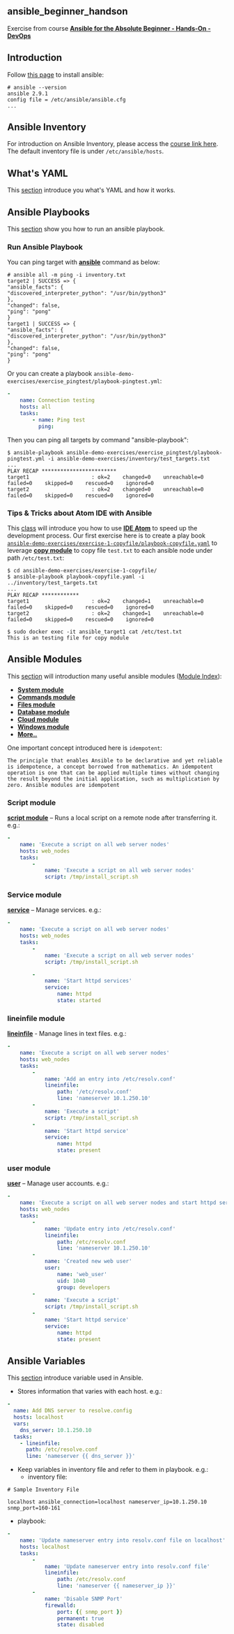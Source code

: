 ## ansible_beginner_handson
Exercise from course [**Ansible for the Absolute Beginner - Hands-On - DevOps**](https://www.udemy.com/course/learn-ansible/learn/lecture/11060796#overview)


## Introduction
Follow [this page](https://docs.ansible.com/ansible/latest/installation_guide/intro_installation.html) to install ansible:
```console
# ansible --version
ansible 2.9.1
config file = /etc/ansible/ansible.cfg
...
```

## Ansible Inventory
For introduction on Ansible Inventory, please access the [course link here](https://www.udemy.com/course/learn-ansible/learn/lecture/7133366#overview). The default inventory file is under `/etc/ansible/hosts`.


## What's YAML
This [section](https://www.udemy.com/course/learn-ansible/learn/lecture/7133354#overview) introduce you what's YAML and how it works.

## Ansible Playbooks
This [section](https://www.udemy.com/course/learn-ansible/learn/lecture/11060794#overview) show you how to run an ansible playbook.

### Run Ansible Playbook
You can ping target with [**ansible**](https://docs.ansible.com/ansible/latest/cli/ansible.html) command as below:
```console
# ansible all -m ping -i inventory.txt
target2 | SUCCESS => {
"ansible_facts": {
"discovered_interpreter_python": "/usr/bin/python3"
},
"changed": false,
"ping": "pong"
}
target1 | SUCCESS => {
"ansible_facts": {
"discovered_interpreter_python": "/usr/bin/python3"
},
"changed": false,
"ping": "pong"
}
```
Or you can create a playbook `ansible-demo-exercises/exercise_pingtest/playbook-pingtest.yml`:
```YAML
-  
    name: Connection testing  
    hosts: all  
    tasks:  
        - name: Ping test  
          ping:  
```
Then you can ping all targets by command "ansible-playbook":
```console
$ ansible-playbook ansible-demo-exercises/exercise_pingtest/playbook-pingtest.yml -i ansible-demo-exercises/inventory/test_targets.txt
...
PLAY RECAP ************************
target1                    : ok=2    changed=0    unreachable=0    failed=0    skipped=0    rescued=0    ignored=0
target2                    : ok=2    changed=0    unreachable=0    failed=0    skipped=0    rescued=0    ignored=0
```
### Tips & Tricks about Atom IDE with Ansible
This [class](https://www.udemy.com/course/learn-ansible/learn/lecture/11060796#overview) will introduce you how to use [**IDE Atom**](https://atom.io/) to speed up the development process. Our first exercise here is to create a play book [`ansible-demo-exercises/exercise-1-copyfile/playbook-copyfile.yaml`](https://github.com/johnklee/ansible_beginner_handson/blob/master/ansible-demo-exercises/exercise-1-copyfile/playbook-copyfile.yaml) to leverage [**copy module**](https://docs.ansible.com/ansible/latest/modules/copy_module.html) to copy file `test.txt` to each ansible node under path `/etc/test.txt`:
```console
$ cd ansible-demo-exercises/exercise-1-copyfile/
$ ansible-playbook playbook-copyfile.yaml -i ../inventory/test_targets.txt
...
PLAY RECAP ************
target1                    : ok=2    changed=1    unreachable=0    failed=0    skipped=0    rescued=0    ignored=0
target2                    : ok=2    changed=1    unreachable=0    failed=0    skipped=0    rescued=0    ignored=0

$ sudo docker exec -it ansible_target1 cat /etc/test.txt
This is an testing file for copy module
```

## Ansible Modules
This [section](https://www.udemy.com/course/learn-ansible/learn/lecture/7133378#overview) will introduction many useful ansible modules ([Module Index](https://docs.ansible.com/ansible/latest/modules/modules_by_category.html)):
* [**System module**](https://docs.ansible.com/ansible/latest/modules/list_of_system_modules.html)
* [**Commands module**](https://docs.ansible.com/ansible/latest/modules/list_of_commands_modules.html)
* [**Files module**](https://docs.ansible.com/ansible/latest/modules/list_of_files_modules.html)
* [**Database module**](https://docs.ansible.com/ansible/latest/modules/list_of_database_modules.html)
* [**Cloud module**](https://docs.ansible.com/ansible/latest/modules/list_of_cloud_modules.html)
* [**Windows module**](https://docs.ansible.com/ansible/latest/modules/list_of_windows_modules.html)
* [**More..**](https://docs.ansible.com/ansible/latest/modules/modules_by_category.html)

One important concept introduced here is `idempotent`:
```
The principle that enables Ansible to be declarative and yet reliable is idempotence, a concept borrowed from mathematics. An idempotent operation is one that can be applied multiple times without changing the result beyond the initial application, such as multiplication by zero. Ansible modules are idempotent
```

### Script module
[**script module**](https://docs.ansible.com/ansible/latest/modules/script_module.html) – Runs a local script on a remote node after transferring it. e.g.:
```YAML
-
    name: 'Execute a script on all web server nodes'
    hosts: web_nodes
    tasks:
        -
            name: 'Execute a script on all web server nodes'
            script: /tmp/install_script.sh
```
### Service module
[**service**](https://docs.ansible.com/ansible/latest/modules/service_module.html) – Manage services. e.g.:
```YAML
-
    name: 'Execute a script on all web server nodes'
    hosts: web_nodes
    tasks:
        -
            name: 'Execute a script on all web server nodes'
            script: /tmp/install_script.sh

        -
            name: 'Start httpd services'
            service:
                name: httpd
                state: started
```
### lineinfile module
[**lineinfile**](https://docs.ansible.com/ansible/2.5/modules/lineinfile_module.html) - Manage lines in text files. e.g.:
```YAML
-
    name: 'Execute a script on all web server nodes'
    hosts: web_nodes
    tasks:
        -
            name: 'Add an entry into /etc/resolv.conf'
            lineinfile:
                path: '/etc/resolv.conf'
                line: 'nameserver 10.1.250.10'
        -
            name: 'Execute a script'
            script: /tmp/install_script.sh
        -
            name: 'Start httpd service'
            service:
                name: httpd
                state: present
```
### user module
[**user**](https://docs.ansible.com/ansible/latest/modules/user_module.html) – Manage user accounts. e.g.:
```YAML
-
    name: 'Execute a script on all web server nodes and start httpd service'
    hosts: web_nodes
    tasks:
        -
            name: 'Update entry into /etc/resolv.conf'
            lineinfile:
                path: /etc/resolv.conf
                line: 'nameserver 10.1.250.10'
        -
            name: 'Created new web user'
            user:
                name: 'web_user'
                uid: 1040
                group: developers
        -
            name: 'Execute a script'
            script: /tmp/install_script.sh
        -
            name: 'Start httpd service'
            service:
                name: httpd
                state: present
```
## Ansible Variables
This [section](https://www.udemy.com/course/learn-ansible/learn/lecture/7133380#overview) introduce variable used in Ansible.
* Stores information that varies with each host. e.g.:
```YAML
-
  name: Add DNS server to resolve.config
  hosts: localhost
  vars:
    dns_server: 10.1.250.10
  tasks:
    - lineinfile:
      path: /etc/resolve.conf
      line: 'nameserver {{ dns_server }}'
```

* Keep variables in inventory file and refer to them in playbook. e.g.:
  - inventory file:
```
# Sample Inventory File

localhost ansible_connection=localhost nameserver_ip=10.1.250.10 snmp_port=160-161
```
  - playbook:
```YAML
-
    name: 'Update nameserver entry into resolv.conf file on localhost'
    hosts: localhost
    tasks:
        -
            name: 'Update nameserver entry into resolv.conf file'
            lineinfile:
                path: /etc/resolv.conf
                line: 'nameserver {{ nameserver_ip }}'
        -
            name: 'Disable SNMP Port'
            firewalld:
                port: {{ snmp_port }}
                permanent: true
                state: disabled
```

